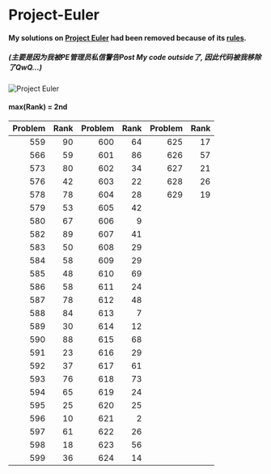 # Project-Euler
#### My solutions on [Project Euler](https://projecteuler.net/archives) had been removed because of its [rules](https://projecteuler.chat/viewtopic.php?f=50&t=1356).

##### (主要是因为我被PE管理员私信警告Post My code outside了, 因此代码被我移除了QwQ...)

![Project Euler](https://projecteuler.net/profile/LzyRapx.png)

#### max(Rank) = 2nd
|Problem|Rank|Problem|Rank|Problem|Rank|
|------:|---:|------:|---:|------:|---:|
|559|90|600|64|625|17|
|566|59|601|86|626|57|
|573|80|602|34|627|21|
|576|42|603|22|628|26|
|578|78|604|28|629|19|
|579|53|605|42|
|580|67|606|9|
|582|89|607|41|
|583|50|608|29|
|584|58|609|29|
|585|48|610|69|
|586|58|611|24|
|587|78|612|48|
|588|84|613|7|
|589|30|614|12|
|590|88|615|68|
|591|23|616|29|
|592|37|617|61|
|593|76|618|73|
|594|65|619|24|
|595|25|620|25|
|596|10|621|2|
|597|61|622|26|
|598|18|623|56|
|599|36|624|14|

